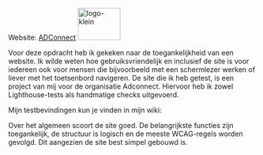 Website: [ADConnect](https://mohamedelib.github.io/all-human-accessible-website/contact.html)
<img width="86" height="65" alt="logo-klein" src="https://github.com/user-attachments/assets/7868809e-f22a-4f15-8503-409e1454aae8" />


Voor deze opdracht heb ik gekeken naar de toegankelijkheid van een website. Ik wilde weten hoe gebruiksvriendelijk en inclusief de site is voor iedereen ook voor mensen die bijvoorbeeld met een schermlezer werken of liever met het toetsenbord navigeren. De site die ik heb getest, is een project van mij voor de organisatie Adconnect. Hiervoor heb ik zowel Lighthouse-tests als handmatige checks uitgevoerd.

Mijn testbevindingen kun je vinden in mijn wiki:

Over het algemeen scoort de site goed. De belangrijkste functies zijn toegankelijk, de structuur is logisch en de meeste WCAG-regels worden gevolgd. Dit aangezien de site best simpel gebouwd is. 
